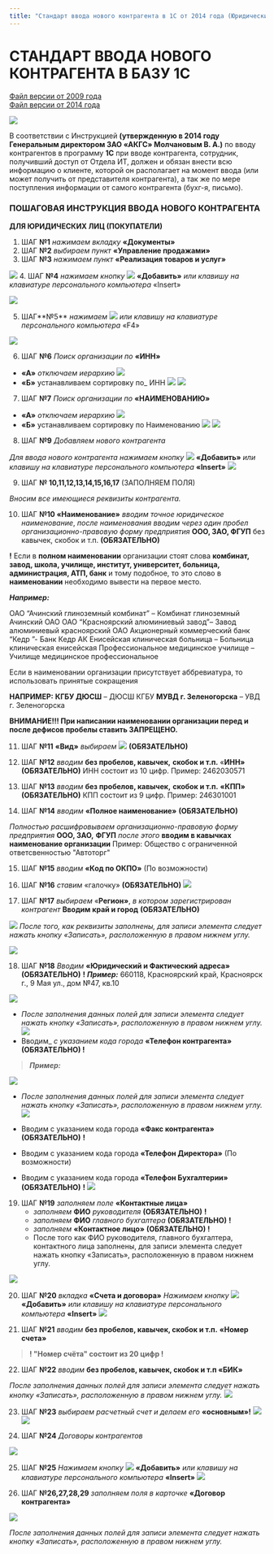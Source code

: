 ```yaml
---
title: "Стандарт ввода нового контрагента в 1С от 2014 года (Юридические лица) в УПП"
---
```


# СТАНДАРТ ВВОДА НОВОГО КОНТРАГЕНТА В БАЗУ 1С

[Файл версии от 2009 года](UPP/_attach/Правила%20ввода%20КОНТРАГЕНТА%20В%20БАЗУ%201С%20(ПРОЕКТ).doc)  
[Файл версии от 2014 года](UPP/_attach/Правила%20ввода%20нового%20контрагента%20в%201С%208%20от%202014г.doc) 

![](UPP/_attach/lu3548bkfk_tmp_522c71d2bc00ab3c.png)
 
В соответствии с Инструкцией **(утвержденную в 2014 году Генеральным директором ЗАО «АКГС» Молчановым В. А.)** по вводу контрагентов в программу **1С** при вводе контрагента, сотрудник, получивший доступ от Отдела ИТ, должен и обязан внести всю информацию о клиенте, которой он располагает на момент ввода (или может получить от представителя контрагента), а так же по мере поступления информации от самого контрагента (бухг-я, письмо).

  
### ПОШАГОВАЯ ИНСТРУКЦИЯ ВВОДА НОВОГО КОНТРАГЕНТА

**ДЛЯ ЮРИДИЧЕСКИХ ЛИЦ (ПОКУПАТЕЛИ)**
1.  ШАГ **№1** _нажимаем вкладку_ **«****Документы****»**
2.  ШАГ **№2** _выбираем пункт_ **«Управление продажами»**
3.  ШАГ **№3** _нажимаем пункт_ **«Реализация товаров и услуг»**

![](UPP/_attach/lu3548bkfk_tmp_35c31652f0c75fdd.png)
4.  ШАГ **№4** _нажимаем кнопку_ ![](UPP/_attach/lu3548bkfk_tmp_28fb1e795b241931.png) **«Добавить»** _или клавишу на клавиатуре персонального компьютера_ «Insert»

![](UPP/_attach/lu3548bkfk_tmp_82af0d51e7828426.png)

5.  ШАГ**№5** _нажимаем_ ![](UPP/_attach/lu3548bkfk_tmp_c4c8be21b77d84d7.png) _или клавишу на клавиатуре персонального компьютера_ «F4»

![](UPP/_attach/lu3548bkfk_tmp_6a13ca9e6b50e03.png)

6.  ШАГ **№6** _Поиск организации по_ **«ИНН»**
-   **«А»** _отключаем иерархию_ ![](UPP/_attach/ИконкаИерархия.png) 
- **«Б»** устанавливаем сортировку по_ ИНН ![](UPP/_attach/lu3548bkfk_tmp_cf1772a5b890dc04.png)
![](UPP/_attach/lu3548bkfk_tmp_8f96ccb909b9385f.png)

7.  ШАГ **№7** _Поиск организации по_ **«НАИМЕНОВАНИЮ»**
-   **«А»** _отключаем иерархию_ ![](UPP/_attach/ИконкаИерархия.png)
- **«Б»** устанавливаем сортировку по Наименованию  ![](UPP/_attach/lu3548bkfk_tmp_cc019082d0dd23d3.png)
![](UPP/_attach/lu3548bkfk_tmp_c429cc7ada4e00e7.png)

8.  ШАГ **№9** _Добавляем нового контрагента_

_Для ввода нового контрагента_ _нажимаем кнопку_ ![](UPP/_attach/ИконкаДобавитьБелыйПлюсВЗеленомКруге.png) **«Добавить»** _или клавишу на клавиатуре персонального компьютера_ **«Insert»**
![](UPP/_attach/lu3548bkfk_tmp_46c7bbd61627f9c7.png)

9.  ШАГ **№ 10,11,12,13,14,15,16,17** (ЗАПОЛНЯЕМ ПОЛЯ)

_Вносим все имеющиеся реквизиты контрагента._

10. ШАГ **№10 «Наименование»** _вводим_ _точное_ _юридическое наименование_, _после наименования вводим через один пробел организационно-правовую форму предприятия_ **ООО, ЗАО, ФГУП** без кавычек, скобок и т.п. **(ОБЯЗАТЕЛЬНО)**    

**!** Если в **полном наименовании** организации стоят слова **комбинат, завод, школа, училище, институт, университет, больница, администрация, АТП, банк** и тому подобное, то это слово в **наименовании** необходимо вывести на первое место.

_**Например:**_

ОАО “Ачинский глиноземный комбинат” – Комбинат глиноземный Ачинский ОАО
ОАО “Красноярский алюминиевый завод”– Завод алюминиевый красноярский ОАО
Акционерный коммерческий банк “Кедр ”- Банк Кедр АК
Енисейская клиническая больница – Больница клиническая енисейская
Профессиональное медицинское училище – Училище медицинское профессиональное

Если в наименовании организации присутствует аббревиатура, то использовать принятые сокращения

**НАПРИМЕР:**
**КГБУ ДЮСШ** – ДЮСШ КГБУ
**МУВД г. Зеленогорска** – УВД г. Зеленогорска

**ВНИМАНИЕ!!! При написании наименовании организации перед и после дефисов пробелы ставить ЗАПРЕЩЕНО.**

11.  ШАГ **№11** **«Вид»** _выбираем_ ![](UPP/_attach/lu3548bkfk_tmp_6f09a4afe342adeb.png) **(ОБЯЗАТЕЛЬНО)**

12.  ШАГ **№12** _вводим_ **без пробелов, кавычек,** **скобок и т.п.** «**ИНН»** **(ОБЯЗАТЕЛЬНО)** ИНН состоит из 10 цифр. Пример: 2462030571

13.  ШАГ **№13** _вводим_ **без пробелов, кавычек,** **скобок и т.п.** **«КПП»** **(ОБЯЗАТЕЛЬНО)** КПП состоит из 9 цифр. Пример: 246301001

14.  ШАГ **№14** _вводим_ **«Полное наименование»** **(ОБЯЗАТЕЛЬНО)**

_Полностью расшифровываем_ _организационно-правовую форму предприятия_ **ООО, ЗАО,** **ФГУП** _после этого_ **вводим в кавычках наименование организации**
Пример: Общество с ограниченной ответсвенностью "Автоторг"

15.  ШАГ **№15** _вводим_ **«Код по ОКПО»** (По возможности)

16.  ШАГ **№16** _ставим_ «галочку» **(ОБЯЗАТЕЛЬНО)** ![](UPP/_attach/lu3548bkfk_tmp_c2c9173fa87c6bf.png) 
17.  ШАГ **№17** _выбираем_ «**Регион»**, _в котором зарегистрирован контрагент_ **Вводим край и город** **(ОБЯЗАТЕЛЬНО)**

![](UPP/_attach/lu3548bkfk_tmp_463487462dbe1b54.png)
_После того, как реквизиты заполнены, для записи элемента следует нажать кнопку «Записать», расположенную в правом нижнем углу._

![](UPP/_attach/lu3548bkfk_tmp_77d589e37b4f2103.png)

18.  ШАГ **№18** _Вводим_ **«Юридический и Фактический адреса»** **(ОБЯЗАТЕЛЬНО)** **!** _**Пример:**_ 660118, Красноярский край, Красноярск г., 9 Мая ул., дом №47, кв.10

![](UPP/_attach/lu3548bkfk_tmp_23da4dbc076877cf.png)
- _После заполнения данных полей для записи элемента следует нажать кнопку «Записать», расположенную в правом нижнем углу._![](UPP/_attach/lu3548bkfk_tmp_879d6e361ea234c9.png) 
- Вводим_ _с указанием кода города_ **«Телефон контрагента» (ОБЯЗАТЕЛЬНО) !** 

>_**Пример:**_

![](UPP/_attach/lu3548bkfk_tmp_9e15a720202c0089.png)
- _После заполнения данных полей для записи элемента следует нажать кнопку «Записать», расположенную в правом нижнем углу._
![](UPP/_attach/lu3548bkfk_tmp_879d6e361ea234c9.png)

- Вводим с указанием кода города **«Факс контрагента» (ОБЯЗАТЕЛЬНО)** **!**
- Вводим с указанием кода города **«Телефон Директора»** (По возможности)
- Вводим с указанием кода города **«Телефон Бухгалтерии» (ОБЯЗАТЕЛЬНО)** **!**
![](UPP/_attach/lu3548bkfk_tmp_3eff8780d5c6c763.png)

19.  ШАГ **№19** _заполняем поле_ **«Контактные лица»**
		- _заполняем_ **ФИО** _руководителя_ **(ОБЯЗАТЕЛЬНО)** **!**
		- _заполняем_ **ФИО** _главного бухгалтера_ **(ОБЯЗАТЕЛЬНО)** **!**
		- _заполняем_ **«Контактное лицо»** **(ОБЯЗАТЕЛЬНО) !**
		- После того как ФИО руководителя, главного бухгалтера, контактного лица заполнены, для записи элемента следует нажать кнопку «Записать», расположенную в правом нижнем углу.

![](UPP/_attach/lu3548bkfk_tmp_1191e70487640f5e.png)

20.  ШАГ **№20** _вкладка_ **«Счета и договора»**
		_Нажимаем кнопку_ ![](UPP/_attach/ИконкаДобавитьБелыйПлюсВЗеленомКруге.png) **«Добавить»** _или клавишу на клавиатуре персонального компьютера_ **«Insert»**
![](UPP/_attach/lu3548bkfk_tmp_c34beebd0a78da88.png)

21.  ШАГ **№21** _вводим_ **без пробелов, кавычек, скобок и т.п.** **«Номер счета»**

> **! "Номер счёта" состоит из 20 цифр !**

22.  ШАГ **№22** _вводим_ **без пробелов, кавычек, скобок и т.п «БИК»**

_После заполнения данных полей для записи элемента следует нажать кнопку «Записать», расположенную в правом нижнем углу._
![](UPP/_attach/lu3548bkfk_tmp_c758175a7ea10dac.png)

23.  ШАГ **№23** _выбираем расчетный счет и делаем его_ **«основным»!** ![](UPP/_attach/lu3548bkfk_tmp_52e871a13e3260b1.png)
![](UPP/_attach/lu3548bkfk_tmp_7b6f4b731b9adef9.png)

24.  ШАГ **№24** _Договоры контрагентов_

![](UPP/_attach/lu3548bkfk_tmp_2dfbfe99aaf28eb6.png)

25.  ШАГ **№25** 
		_Нажимаем кнопку_ ![](UPP/_attach/ИконкаДобавитьБелыйПлюсВЗеленомКруге.png) **«Добавить»** _или клавишу на клавиатуре персонального компьютера_ **«Insert»**
![](UPP/_attach/lu3548bkfk_tmp_e0a0069ee6f1c3ea.png)

26.  ШАГ **№26,27,28,29** _заполняем поля в карточке_ **«Договор контрагента»**

![](UPP/_attach/lu3548bkfk_tmp_e2ecce16299189bd.png)

_После заполнения данных полей для записи элемента следует нажать кнопку «Записать», расположенную в правом нижнем углу._